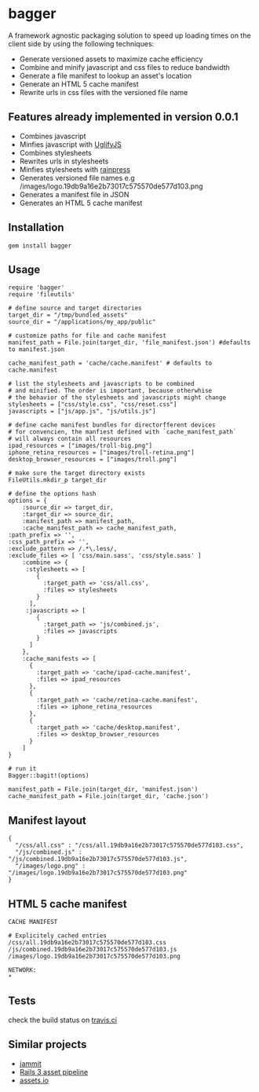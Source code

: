 # bagger

A framework agnostic packaging solution to speed up loading times 
on the client side by using the following techniques:

* Generate versioned assets to maximize cache efficiency
* Combine and minify javascript and css files to reduce bandwidth
* Generate a file manifest to lookup an asset's location
* Generate an HTML 5 cache manifest
* Rewrite urls in css files with the versioned file name

## Features already implemented in version 0.0.1

* Combines javascript
* Minfies javascript with [UglifyJS](https://github.com/mishoo/UglifyJS)
* Combines stylesheets
* Rewrites urls in stylesheets
* Minfies stylesheets with [rainpress](https://rubygems.org/gems/rainpress)
* Generates versioned file names e.g /images/logo.19db9a16e2b73017c575570de577d103.png
* Generates a manifest file in JSON
* Generates an HTML 5 cache manifest

## Installation

    gem install bagger

## Usage
	require 'bagger'
	require 'fileutils'
	
	# define source and target directories
	target_dir = "/tmp/bundled_assets"
	source_dir = "/applications/my_app/public"
  
	# customize paths for file and cache manifest
	manifest_path = File.join(target_dir, 'file_manifest.json') #defaults
	to manifest.json

	cache_manifest_path = 'cache/cache.manifest' # defaults to cache.manifest
	
	# list the stylesheets and javascripts to be combined
	# and minified. The order is important, because otherwhise
	# the behavior of the stylesheets and javascripts might change
	stylesheets = ["css/style.css", "css/reset.css"]
	javascripts = ["js/app.js", "js/utils.js"]

	# define cache manifest bundles for directorfferent devices
	# for convencien, the manfiest defined with `cache_manifest_path`
	# will always contain all resources
	ipad_resources = ["images/troll-big.png"]
	iphone_retina_resources = ["images/troll-retina.png"]
	desktop_browser_resources = ["images/troll.png"]
	
	# make sure the target directory exists
	FileUtils.mkdir_p target_dir
	
	# define the options hash
	options = {
		:source_dir => target_dir,
		:target_dir => source_dir,
		:manifest_path => manifest_path,
		:cache_manifest_path => cache_manifest_path,
    :path_prefix => '',
    :css_path_prefix => '',
    :exclude_pattern => /.*\.less/,
    :exclude_files => [ 'css/main.sass', 'css/style.sass' ]
		:combine => {
		 :stylesheets => [
		    {
		      :target_path => 'css/all.css',
		      :files => stylesheets
		    }
		  ],
		 :javascripts => [
		    {
		      :target_path => 'js/combined.js',
		      :files => javascripts
		    }
		  ]
		},
		:cache_manifests => [
		  {
		    :target_path => 'cache/ipad-cache.manifest',
		    :files => ipad_resources
		  },
		  {
		    :target_path => 'cache/retina-cache.manifest',
		    :files => iphone_retina_resources
		  },
		  {
		    :target_path => 'cache/desktop.manifest',
		    :files => desktop_browser_resources
		  }
		]
	}
	
	# run it
	Bagger::bagit!(options)
	
	manifest_path = File.join(target_dir, 'manifest.json')
	cache_manifest_path = File.join(target_dir, 'cache.json')
	
## Manifest layout

    {
	  "/css/all.css" : "/css/all.19db9a16e2b73017c575570de577d103.css",
	  "/js/combined.js" : "/js/combined.19db9a16e2b73017c575570de577d103.js",
	  "/images/logo.png" : "/images/logo.19db9a16e2b73017c575570de577d103.png" 
	}
	
## HTML 5 cache manifest

	CACHE MANIFEST

	# Explicitely cached entries
	/css/all.19db9a16e2b73017c575570de577d103.css
	/js/combined.19db9a16e2b73017c575570de577d103.js
	/images/logo.19db9a16e2b73017c575570de577d103.png

	NETWORK:
	*

## Tests

check the build status on [travis.ci](http://travis-ci.org/wooga/bagger)

## Similar projects

* [jammit](https://github.com/documentcloud/jammit)
* [Rails 3 asset pipeline](http://blog.nodeta.com/2011/06/14/rails-3-1-asset-pipeline-in-the-real-world/)
* [assets.io](http://www.assets.io/)
